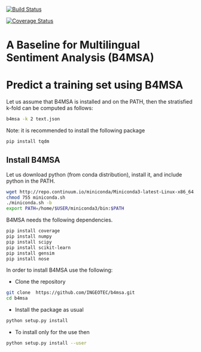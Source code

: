 [![Build Status](https://travis-ci.org/INGEOTEC/b4msa.svg?branch=master)](https://travis-ci.org/INGEOTEC/b4msa)

[![Coverage Status](https://coveralls.io/repos/github/INGEOTEC/b4msa/badge.svg?branch=master)](https://coveralls.io/github/INGEOTEC/b4msa?branch=master)

# A Baseline for Multilingual Sentiment Analysis (B4MSA) #

# Predict a training set using B4MSA #

Let us assume that B4MSA is installed and on the PATH, then the
stratisfied k-fold can be computed as follows:

```bash
b4msa -k 2 text.json
```

Note: it is recommended to install the following package

```bash
pip install tqdm
```

## Install B4MSA ##

Let us download python (from conda distribution), install it, and include python
in the PATH.

```bash   
wget http://repo.continuum.io/miniconda/Miniconda3-latest-Linux-x86_64.sh -O miniconda.sh
chmod 755 miniconda.sh
./miniconda.sh -b
export PATH=/home/$USER/miniconda3/bin:$PATH
```

B4MSA needs the following dependencies.

```bash
pip install coverage
pip install numpy
pip install scipy
pip install scikit-learn
pip install gensim
pip install nose
```

In order to install B4MSA use the following:   
* Clone the repository  
```bash   
git clone  https://github.com/INGEOTEC/b4msa.git
cd b4msa
```

* Install the package as usual  
```bash   
python setup.py install
```

* To install only for the use then  
```bash   
python setup.py install --user
```



